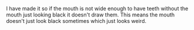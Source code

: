 I have made it so if the mouth is not wide enough to have teeth without the mouth just looking black it doesn't draw them. This means the mouth doesn't just look black sometimes which just looks weird.  
